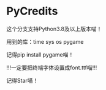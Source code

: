 # PyCredits
这个分支支持Python3.8及以上版本喵！

用到的库：time sys os pygame

记得pip install pygame喵！

!!!一定要把终端字体设置成font.ttf喵!!!

记得Star喵！
